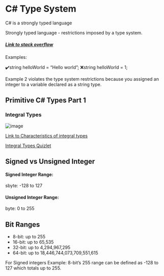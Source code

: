 # C# Type System

C# is a strongly typed language

Strongly typed language - restrictions imposed by a type system.

##### [Link to stack overflow](https://stackoverflow.com/questions/2690544/what-is-the-difference-between-a-strongly-typed-language-and-a-statically-typed)

Examples:

✔️string helloWorld = “Hello world”;
❌string helloWorld = 1;

Example 2 violates the type system restrictions because you assigned an integer to a variable declared as a string type.

## Primitive C# Types Part 1

### Integral Types

![image](https://github.com/user-attachments/assets/e0c48d74-ddc4-44db-9bf3-5cd99a06a12e)

[Link to Characteristics of integral types](https://learn.microsoft.com/en-us/dotnet/csharp/language-reference/builtin-types/integral-numeric-types)

[Integral Types Quizlet](https://quizlet.com/935475329/characteristics-of-the-integral-types-flash-cards/?i=1bkfj1&x=1jqt)

## Signed vs Unsigned Integer

#### Signed Integer Range:

sbyte: -128 to 127

#### Unsigned Integer Range:

byte: 0 to 255

## Bit Ranges

- 8-bit: up to 255
- 16-bit: up to 65,535
- 32-bit: up to 4,294,967,295
- 64-bit: up to 18,446,744,073,709,551,615

For Signed integers
Example: 8-bit’s 255 range can be defined as -128 to 127 which totals up to 255.
